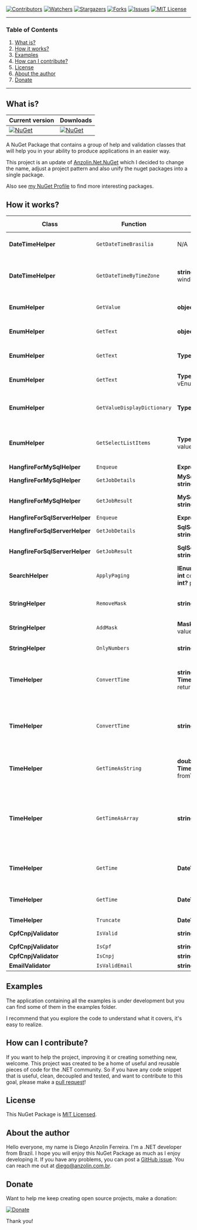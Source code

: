 <!-- PROJECT SHIELDS -->
<!--
*** I'm using markdown "reference style" links for readability.
*** Reference links are enclosed in brackets [ ] instead of parentheses ( ).
*** See the bottom of this document for the declaration of the reference variables
*** for contributors-url, forks-url, etc. This is an optional, concise syntax you may use.
*** https://www.markdownguide.org/basic-syntax/#reference-style-links
-->
[![Contributors][contributors-shield]][contributors-url]
[![Watchers][watchers-shield]][watchers-url]
[![Stargazers][stars-shield]][stars-url]
[![Forks][forks-shield]][forks-url]
[![Issues][issues-shield]][issues-url]
[![MIT License][license-shield]][license-url]

---

<!-- TABLE OF CONTENTS -->
### Table of Contents
<ol>
  <li><a href="#what-is">What is?</a></li>
  <li><a href="#how-it-works">How it works?</a></li>
  <li><a href="#examples">Examples</a></li>
  <li><a href="#how-can-i-contribute">How can I contribute?</a></li>
  <li><a href="#license">License</a></li>
  <li><a href="#about-the-author">About the author</a></li>
  <li><a href="#donate">Donate</a></li>
</ol>

---


## What is?

| Current version | Downloads |
|---|---|
| [![NuGet](https://img.shields.io/nuget/v/AnzolinNetDevPack)](https://www.nuget.org/packages/AnzolinNetDevPack/) | [![NuGet](https://img.shields.io/nuget/dt/AnzolinNetDevPack)](https://www.nuget.org/packages/AnzolinNetDevPack/) |


A NuGet Package that contains a group of help and validation classes that will help you in your ability to produce applications in an easier way.

This project is an update of [Anzolin.Net.NuGet](https://github.com/anzolin/Anzolin.Net.NuGet) which I decided to change the name, adjust a project pattern and also unify the nuget packages into a single package.

Also see [my NuGet Profile](https://www.nuget.org/profiles/anzolin) to find more interesting packages.


## How it works?

| Class | Function | Parameters | Summary `pt-br` | Summary `en-us` |
|---|---|---|---|---|
| **DateTimeHelper** | `GetDateTimeBrasilia` | N/A | Retorna a data/hora de agora de Brasília ("America/Sao_Paulo"). |  |
| **DateTimeHelper** | `GetDateTimeByTimeZone` | **string** windowsOrIanaTimeZoneId | Retorna a data/hora de agora de acordo com o timezone informado, exemplo: "America/Sao_Paulo". |  |
| **EnumHelper** | `GetValue` | **object** aEnum | Retorna o valor inteiro do objeto enum informado. |  |
| **EnumHelper** | `GetText` | **object** aEnum | Retorna o valor texto do objeto enum informado. |  |
| **EnumHelper** | `GetText` | **Type** aEnumType, **int** aKey | Retorna o valor texto do objeto enum informado. |  |
| **EnumHelper** | `GetText` | **Type** aEnumType, **string** vEnumName | Retorna o valor texto do objeto enum informado. |  |
| **EnumHelper** | `GetValueDisplayDictionary` | **Type** aEnumType | Retorna um dicionário do tipo int, string do objeto enum informado. |  |
| **EnumHelper** | `GetSelectListItems` | **Type** aEnumType, **int?** value | Retorna uma lista do tipo SelectListItem do objeto enum informado. Para ser utilizado em lookups. |  |
| **HangfireForMySqlHelper** | `Enqueue` | **Expression** methodCall | Enfilera um trabalho. |  |
| **HangfireForMySqlHelper** | `GetJobDetails` | **MySqlStorage** storage, **string** jobId | Retorna os detalhes do trabalho informado. |  |
| **HangfireForMySqlHelper** | `GetJobResult` | **MySqlStorage** storage, **string** jobId | Retorna o resultado da execução do trabalho informado. |  |
| **HangfireForSqlServerHelper** | `Enqueue` | **Expression** methodCall | Enfilera um trabalho. |  |
| **HangfireForSqlServerHelper** | `GetJobDetails` | **SqlServerStorage** storage, **string** jobId | Retorna os detalhes do trabalho informado. |  |
| **HangfireForSqlServerHelper** | `GetJobResult` | **SqlServerStorage** storage, **string** jobId | Retorna o resultado da execução do trabalho informado. |  |
| **SearchHelper** | `ApplyPaging` | **IEnumerable** enumerable, **int** count, **int** pageSize, **int?** page | Aplica uma paginação para o IEnumerable TModel. |  |
| **StringHelper** | `RemoveMask` | **string** value | Remove todos caracteres, deixando apenas letras e números. |  |
| **StringHelper** | `AddMask` | **MaskType** type, **string** value | Aplica a máscara escolhida. |  |
| **StringHelper** | `OnlyNumbers` | **string** value | Remove todas letras, deixando apenas números. |  |
| **TimeHelper** | `ConvertTime` | **string** time, **TimeHelper.Type** returnType | Converte uma string no formato "hh:mm:ss" para o tipo informado pelo parâmetro "returnType". |  |
| **TimeHelper** | `ConvertTime` | **string** time | Converte uma string no formato "hh:mm:ss" para um DateTime contendo a hora, em que o "dia", "mes" e "ano" são de um "DateTime.MinValue". |  |
| **TimeHelper** | `GetTimeAsString` | **double** time, **TimeHelper.Type** fromType | Obtêm uma hora no formato "hh:mm:ss" à partir tempo e tipo de tempo informados. |  |
| **TimeHelper** | `GetTimeAsArray` | **string** time | Obtêm uma hora como um array de 3 posições representando horas, minutos e segundos respectivamente, à partir tempo informado. Caso ocorra algum erro retorna nulo. |  |
| **TimeHelper** | `GetTime` | **DateTimeOffset** data | Retorna somente a informação de hora, minuto e segundo de uma data completa. |  |
| **TimeHelper** | `GetTime` | **DateTime** data | Retorna somente a informação de hora, minuto e segundo de uma data completa. |  |
| **TimeHelper** | `Truncate` | **DateTimeOffset** data |  |  |
| **CpfCnpjValidator** | `IsValid` | **string** cpfCnpj | Valida o documento informado. |  |
| **CpfCnpjValidator** | `IsCpf` | **string** cpf | Valida se é um CPF. |  |
| **CpfCnpjValidator** | `IsCnpj` | **string** cnpj | Valida se é CNPJ. |  |
| **EmailValidator** | `IsValidEmail` | **string** email | Valida se é um e-mail. |  |


## Examples

The application containing all the examples is under development but you can find some of them in the examples folder.

I recommend that you explore the code to understand what it covers, it's easy to realize.


## How can I contribute?

If you want to help the project, improving it or creating something new, welcome. This project was created to be a home of useful and reusable pieces of code for the .NET community. So if you have any code snippet that is useful, clean, decoupled and tested, and want to contribute to this goal, please make a [pull request](https://github.com/anzolin/AnzolinNetDevPack/pulls)!


## License

This NuGet Package is [MIT Licensed](https://github.com/anzolin/AnzolinNetDevPack/blob/master/LICENSE).

  
## About the author

Hello everyone, my name is Diego Anzolin Ferreira. I'm a .NET developer from Brazil. I hope you will enjoy this NuGet Package as much as I enjoy developing it. If you have any problems, you can post a [GitHub issue](https://github.com/anzolin/AnzolinNetDevPack/issues). You can reach me out at diego@anzolin.com.br.


## Donate
  
Want to help me keep creating open source projects, make a donation:

[![Donate](https://img.shields.io/badge/Donate-PayPal-green.svg)](https://www.paypal.com/donate?business=DN2VPNW42RTXY&no_recurring=0&currency_code=BRL)

Thank you!



<!-- MARKDOWN LINKS & IMAGES -->
<!-- https://www.markdownguide.org/basic-syntax/#reference-style-links -->
[contributors-shield]: https://img.shields.io/github/contributors/anzolin/AnzolinNetDevPack.svg?style=for-the-badge
[contributors-url]: https://github.com/anzolin/AnzolinNetDevPack/graphs/contributors
[forks-shield]: https://img.shields.io/github/forks/anzolin/AnzolinNetDevPack.svg?style=for-the-badge
[forks-url]: https://github.com/anzolin/AnzolinNetDevPack/network/members
[watchers-shield]: https://img.shields.io/github/watchers/anzolin/AnzolinNetDevPack.svg?style=for-the-badge
[watchers-url]: https://github.com/anzolin/AnzolinNetDevPack/watchers
[stars-shield]: https://img.shields.io/github/stars/anzolin/AnzolinNetDevPack.svg?style=for-the-badge
[stars-url]: https://github.com/anzolin/AnzolinNetDevPack/stargazers
[issues-shield]: https://img.shields.io/github/issues/anzolin/AnzolinNetDevPack.svg?style=for-the-badge
[issues-url]: https://github.com/anzolin/AnzolinNetDevPack/issues
[license-shield]: https://img.shields.io/github/license/anzolin/AnzolinNetDevPack.svg?style=for-the-badge
[license-url]: https://github.com/anzolin/AnzolinNetDevPack/blob/master/LICENSE.txt
